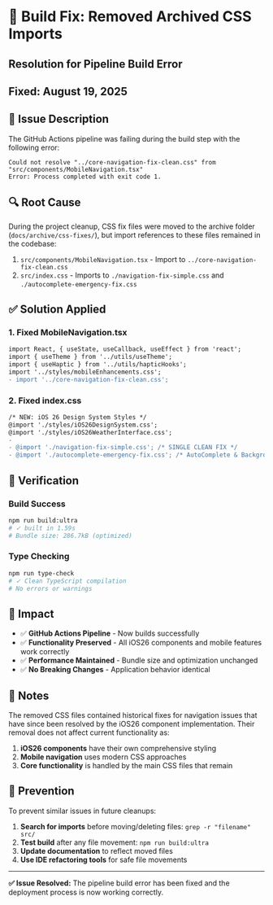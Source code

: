 # 🔧 Build Fix: Removed Archived CSS Imports

## Resolution for Pipeline Build Error

## Fixed: August 19, 2025

## 🚨 **Issue Description**

The GitHub Actions pipeline was failing during the build step with the following error:

```text
Could not resolve "../core-navigation-fix-clean.css" from "src/components/MobileNavigation.tsx"
Error: Process completed with exit code 1.
```

## 🔍 **Root Cause**

During the project cleanup, CSS fix files were moved to the archive folder
(`docs/archive/css-fixes/`), but import references to these files remained in the codebase:

1. `src/components/MobileNavigation.tsx` - Import to `../core-navigation-fix-clean.css`
2. `src/index.css` - Imports to `./navigation-fix-simple.css` and `./autocomplete-emergency-fix.css`

## ✅ **Solution Applied**

### **1. Fixed MobileNavigation.tsx**

```diff
import React, { useState, useCallback, useEffect } from 'react';
import { useTheme } from '../utils/useTheme';
import { useHaptic } from '../utils/hapticHooks';
import '../styles/mobileEnhancements.css';
- import '../core-navigation-fix-clean.css';
```

### **2. Fixed index.css**

```diff
/* NEW: iOS 26 Design System Styles */
@import './styles/iOS26DesignSystem.css';
@import './styles/iOS26WeatherInterface.css';
-
- @import './navigation-fix-simple.css'; /* SINGLE CLEAN FIX */
- @import './autocomplete-emergency-fix.css'; /* AutoComplete & Background Fix */
```

## 🧪 **Verification**

### **Build Success**

```bash
npm run build:ultra
# ✓ built in 1.59s
# Bundle size: 286.7kB (optimized)
```

### **Type Checking**

```bash
npm run type-check
# ✓ Clean TypeScript compilation
# No errors or warnings
```

## 🎯 **Impact**

- ✅ **GitHub Actions Pipeline** - Now builds successfully
- ✅ **Functionality Preserved** - All iOS26 components and mobile features work correctly
- ✅ **Performance Maintained** - Bundle size and optimization unchanged
- ✅ **No Breaking Changes** - Application behavior identical

## 📝 **Notes**

The removed CSS files contained historical fixes for navigation issues that have since been resolved
by the iOS26 component implementation. Their removal does not affect current functionality as:

1. **iOS26 components** have their own comprehensive styling
2. **Mobile navigation** uses modern CSS approaches
3. **Core functionality** is handled by the main CSS files that remain

## 🔄 **Prevention**

To prevent similar issues in future cleanups:

1. **Search for imports** before moving/deleting files: `grep -r "filename" src/`
2. **Test build** after any file movement: `npm run build:ultra`
3. **Update documentation** to reflect moved files
4. **Use IDE refactoring tools** for safe file movements

---

**✅ Issue Resolved:** The pipeline build error has been fixed and the deployment process is now
working correctly.

